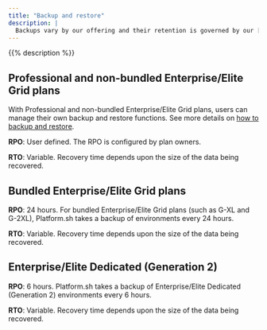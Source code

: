 ```yaml
---
title: "Backup and restore"
description: |
  Backups vary by our offering and their retention is governed by our [data retention policy](./data-retention.md). This section details our Recovery Point Objective (RPO) and Recovery Time Objective (RTO) for our Professional, Enterprise, and Elite offerings.
---
```


{{% description %}}

## Professional and non-bundled Enterprise/Elite Grid plans

With Professional and non-bundled Enterprise/Elite Grid plans,
users can manage their own backup and restore functions.
See more details on [how to backup and restore](../administration/backup-and-restore.md).

**RPO**: User defined.
The RPO is configured by plan owners.

**RTO**: Variable.
Recovery time depends upon the size of the data being recovered.

## Bundled Enterprise/Elite Grid plans

**RPO**: 24 hours.
For bundled Enterprise/Elite Grid plans (such as G-XL and G-2XL),
Platform.sh takes a backup of environments every 24 hours.

**RTO**: Variable.
Recovery time depends upon the size of the data being recovered.

## Enterprise/Elite Dedicated (Generation 2)

**RPO**: 6 hours.
Platform.sh takes a backup of Enterprise/Elite Dedicated (Generation 2) environments every 6 hours.

**RTO**: Variable.
Recovery time depends upon the size of the data being recovered.
